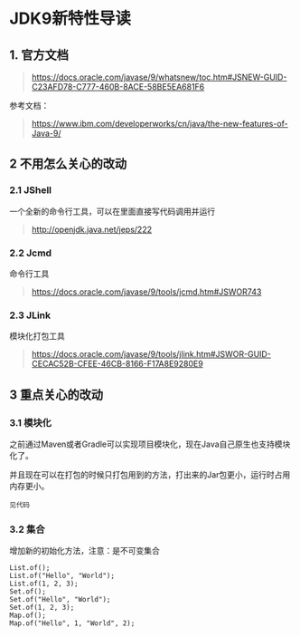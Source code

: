 # JDK9新特性导读

## 1. 官方文档

> https://docs.oracle.com/javase/9/whatsnew/toc.htm#JSNEW-GUID-C23AFD78-C777-460B-8ACE-58BE5EA681F6

参考文档：

> https://www.ibm.com/developerworks/cn/java/the-new-features-of-Java-9/

## 2 不用怎么关心的改动

### 2.1 JShell

一个全新的命令行工具，可以在里面直接写代码调用并运行

> http://openjdk.java.net/jeps/222

### 2.2 Jcmd

命令行工具

> https://docs.oracle.com/javase/9/tools/jcmd.htm#JSWOR743

### 2.3 JLink

模块化打包工具

> https://docs.oracle.com/javase/9/tools/jlink.htm#JSWOR-GUID-CECAC52B-CFEE-46CB-8166-F17A8E9280E9



## 3 重点关心的改动

### 3.1 模块化

之前通过Maven或者Gradle可以实现项目模块化，现在Java自己原生也支持模块化了。

并且现在可以在打包的时候只打包用到的方法，打出来的Jar包更小，运行时占用内存更小。

    见代码

### 3.2 集合

增加新的初始化方法，注意：是不可变集合

    List.of(); 
    List.of("Hello", "World"); 
    List.of(1, 2, 3);
    Set.of(); 
    Set.of("Hello", "World"); 
    Set.of(1, 2, 3);
    Map.of();
    Map.of("Hello", 1, "World", 2);




